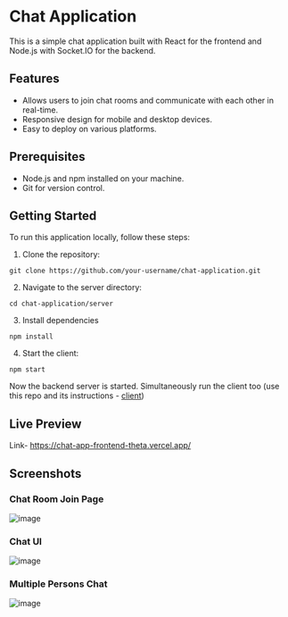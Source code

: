 # Chat Application

This is a simple chat application built with React for the frontend and Node.js with Socket.IO for the backend.

## Features

- Allows users to join chat rooms and communicate with each other in real-time.
- Responsive design for mobile and desktop devices.
- Easy to deploy on various platforms.

## Prerequisites

- Node.js and npm installed on your machine.
- Git for version control.

## Getting Started

To run this application locally, follow these steps:

1. Clone the repository:
   
`git clone https://github.com/your-username/chat-application.git`

2. Navigate to the server directory:

`cd chat-application/server`

3. Install dependencies

`npm install`

4. Start the client:

`npm start`

Now the backend server is started. Simultaneously run the client too (use this repo and its instructions - [client](github.com/tarunsinghofficial/ChatApp-frontend))

## Live Preview

Link- https://chat-app-frontend-theta.vercel.app/

## Screenshots

### Chat Room Join Page
![image](https://github.com/tarunsinghofficial/ChatApp-frontend/assets/62840625/99820114-7932-44cf-ab62-78b5880cca82)

### Chat UI
![image](https://github.com/tarunsinghofficial/ChatApp-frontend/assets/62840625/c894e437-5c0e-44a5-8c1a-6abbaa48953f)

### Multiple Persons Chat
![image](https://github.com/tarunsinghofficial/ChatApp-frontend/assets/62840625/a9342d0e-5e0e-413a-be6a-e3ef900c65ab)
